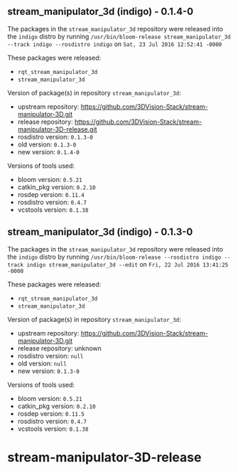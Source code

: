 ## stream_manipulator_3d (indigo) - 0.1.4-0

The packages in the `stream_manipulator_3d` repository were released into the `indigo` distro by running `/usr/bin/bloom-release stream_manipulator_3d --track indigo --rosdistro indigo` on `Sat, 23 Jul 2016 12:52:41 -0000`

These packages were released:
- `rqt_stream_manipulator_3d`
- `stream_manipulator_3d`

Version of package(s) in repository `stream_manipulator_3d`:

- upstream repository: https://github.com/3DVision-Stack/stream-manipulator-3D.git
- release repository: https://github.com/3DVision-Stack/stream-manipulator-3D-release.git
- rosdistro version: `0.1.3-0`
- old version: `0.1.3-0`
- new version: `0.1.4-0`

Versions of tools used:

- bloom version: `0.5.21`
- catkin_pkg version: `0.2.10`
- rosdep version: `0.11.4`
- rosdistro version: `0.4.7`
- vcstools version: `0.1.38`


## stream_manipulator_3d (indigo) - 0.1.3-0

The packages in the `stream_manipulator_3d` repository were released into the `indigo` distro by running `/usr/bin/bloom-release --rosdistro indigo --track indigo stream_manipulator_3d --edit` on `Fri, 22 Jul 2016 13:41:25 -0000`

These packages were released:
- `rqt_stream_manipulator_3d`
- `stream_manipulator_3d`

Version of package(s) in repository `stream_manipulator_3d`:

- upstream repository: https://github.com/3DVision-Stack/stream-manipulator-3D.git
- release repository: unknown
- rosdistro version: `null`
- old version: `null`
- new version: `0.1.3-0`

Versions of tools used:

- bloom version: `0.5.21`
- catkin_pkg version: `0.2.10`
- rosdep version: `0.11.5`
- rosdistro version: `0.4.7`
- vcstools version: `0.1.38`


# stream-manipulator-3D-release